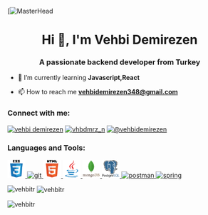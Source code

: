 [![MasterHead](https://static.platzi.com/media/user_upload/Java-banner-002-e1572444968364-63c18ac3-1c98-4d95-92d5-24148243bfe9.jpg)
<h1 align="center">Hi 👋, I'm Vehbi Demirezen </h1>
<h3 align="center">A passionate backend developer from Turkey</h3>

- 🌱 I’m currently learning **Javascript,React**

- 📫 How to reach me **vehbidemirezen348@gmail.com**

<h3 align="left">Connect with me:</h3>
<p align="left">
<a href="https://linkedin.com/in/vehbi demirezen" target="blank"><img align="center" src="https://raw.githubusercontent.com/rahuldkjain/github-profile-readme-generator/master/src/images/icons/Social/linked-in-alt.svg" alt="vehbi demirezen" height="30" width="40" /></a>
<a href="https://instagram.com/vhbdmrz_n" target="blank"><img align="center" src="https://raw.githubusercontent.com/rahuldkjain/github-profile-readme-generator/master/src/images/icons/Social/instagram.svg" alt="vhbdmrz_n" height="30" width="40" /></a>
<a href="https://medium.com/@vehbidemirezen" target="blank"><img align="center" src="https://raw.githubusercontent.com/rahuldkjain/github-profile-readme-generator/master/src/images/icons/Social/medium.svg" alt="@vehbidemirezen" height="30" width="40" /></a>
</p>

<h3 align="left">Languages and Tools:</h3>
<p align="left"> <a href="https://www.w3schools.com/css/" target="_blank" rel="noreferrer"> <img src="https://raw.githubusercontent.com/devicons/devicon/master/icons/css3/css3-original-wordmark.svg" alt="css3" width="40" height="40"/> </a> <a href="https://git-scm.com/" target="_blank" rel="noreferrer"> <img src="https://www.vectorlogo.zone/logos/git-scm/git-scm-icon.svg" alt="git" width="40" height="40"/> </a> <a href="https://www.w3.org/html/" target="_blank" rel="noreferrer"> <img src="https://raw.githubusercontent.com/devicons/devicon/master/icons/html5/html5-original-wordmark.svg" alt="html5" width="40" height="40"/> </a> <a href="https://www.java.com" target="_blank" rel="noreferrer"> <img src="https://raw.githubusercontent.com/devicons/devicon/master/icons/java/java-original.svg" alt="java" width="40" height="40"/> </a> <a href="https://www.mongodb.com/" target="_blank" rel="noreferrer"> <img src="https://raw.githubusercontent.com/devicons/devicon/master/icons/mongodb/mongodb-original-wordmark.svg" alt="mongodb" width="40" height="40"/> </a> <a href="https://www.postgresql.org" target="_blank" rel="noreferrer"> <img src="https://raw.githubusercontent.com/devicons/devicon/master/icons/postgresql/postgresql-original-wordmark.svg" alt="postgresql" width="40" height="40"/> </a> <a href="https://postman.com" target="_blank" rel="noreferrer"> <img src="https://www.vectorlogo.zone/logos/getpostman/getpostman-icon.svg" alt="postman" width="40" height="40"/> </a> <a href="https://spring.io/" target="_blank" rel="noreferrer"> <img src="https://www.vectorlogo.zone/logos/springio/springio-icon.svg" alt="spring" width="40" height="40"/> </a> </p>

<p><img align="left" src="https://github-readme-stats.vercel.app/api/top-langs?username=vehbitr&show_icons=true&locale=en&layout=compact" alt="vehbitr" /></p>

<p>&nbsp;<img align="center" src="https://github-readme-stats.vercel.app/api?username=vehbitr&show_icons=true&locale=en" alt="vehbitr" /></p>

<p><img align="center" src="https://github-readme-streak-stats.herokuapp.com/?user=vehbitr&" alt="vehbitr" /></p>

